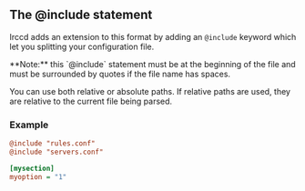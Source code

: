 ## The @include statement

Irccd adds an extension to this format by adding an `@include` keyword which let you splitting your configuration file.

<div class="alert alert-info" role="alert">
**Note:** this `@include` statement must be at the beginning of the file and must be surrounded by quotes if the file
name has spaces.
</div>

You can use both relative or absolute paths. If relative paths are used, they are relative to the current file being
parsed.

### Example

````ini
@include "rules.conf"
@include "servers.conf"

[mysection]
myoption = "1"
````
